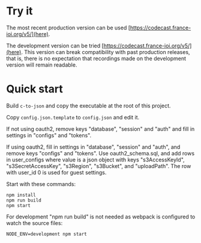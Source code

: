 
# Try it

The most recent production version can be used
[https://codecast.france-ioi.org/v5/](here).

The development version can be tried
[https://codecast.france-ioi.org/v5/](here).
This version can break compatibility with past production releases, that
is, there is no expectation that recordings made on the development
version will remain readable.

# Quick start

Build `c-to-json` and copy the executable at the root of this project.

Copy `config.json.template` to `config.json` and edit it.

If not using oauth2, remove keys "database", "session" and "auth" and
fill in settings in "configs" and "tokens".

If using oauth2, fill in settings in "database", "session" and "auth",
and remove keys "configs" and "tokens".  Use oauth2_schema.sql, and
add rows in user_configs where value is a json object with keys
"s3AccessKeyId", "s3SecretAccessKey", "s3Region", "s3Bucket", and
"uploadPath".  The row with user_id 0 is used for guest settings.

Start with these commands:

    npm install
    npm run build
    npm start

For development "npm run build" is not needed as webpack is configured
to watch the source files:

    NODE_ENV=development npm start
